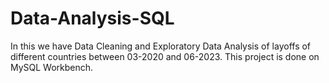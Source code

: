 # Data-Analysis-SQL

In this we have Data Cleaning and Exploratory Data Analysis of layoffs of different countries between 03-2020 and 06-2023.
This project is done on MySQL Workbench.
